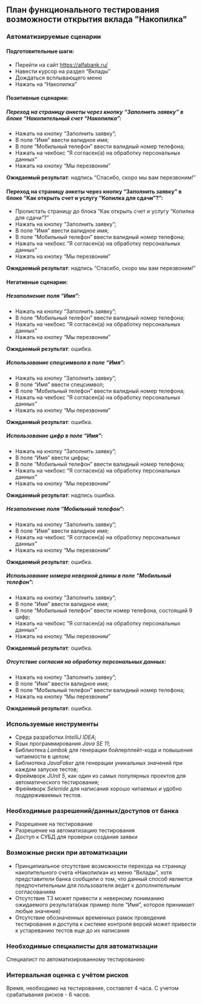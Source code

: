 ## План функционального тестирования возможности открытия вклада "Накопилка"
### Автоматизируемые сценарии
#### Подготовительные шаги:
* Перейти на сайт https://alfabank.ru/
* Навести курсор на раздел “Вклады”
* Дождаться всплывающего меню
* Нажать на “Накопилка”
 
#### Позитивные сценарии:
##### Переход на страницу анкеты через кнопку “Заполнить заявку” в блоке “Накопительный счет “Накопилка”:
* Нажать на кнопку “Заполнить заявку”;
* В поле “Имя” ввести валидное имя;
* В поле “Мобильный телефон” ввести валидный номер телефона;
* Нажать на чекбокс  “Я согласен(а) на обработку персональных данных”
* Нажать на кнопку “Мы перезвоним”

**Ожидаемый результат**: надпись “Спасибо, скоро мы вам перезвоним!”
#### Переход на страницу анкеты через кнопку “Заполнить заявку” в блоке “Как открыть счет и услугу “Копилка для сдачи”?”:
* Пролистать страницу до блока “Как открыть счет и услугу “Копилка для сдачи”?”
* Нажать на кнопку “Заполнить заявку”;
* В поле “Имя” ввести валидное имя;
* В поле “Мобильный телефон” ввести валидный номер телефона;
* Нажать на чекбокс  “Я согласен(а) на обработку персональных данных”
* Нажать на кнопку “Мы перезвоним”

**Ожидаемый результат**: надпись “Спасибо, скоро мы вам перезвоним!”
#### Негативные сценарии:
##### Незаполнение поля “Имя”:
* Нажать на кнопку “Заполнить заявку”;
* В поле “Мобильный телефон” ввести валидный номер телефона;
* Нажать на чекбокс  “Я согласен(а) на обработку персональных данных”
* Нажать на кнопку “Мы перезвоним”

**Ожидаемый результат**: ошибка.
##### Использование спецсимвола в поле “Имя”:
* Нажать на кнопку “Заполнить заявку”;
* В поле “Имя” ввести спецсимвол;
* В поле “Мобильный телефон” ввести валидный номер телефона;
* Нажать на чекбокс  “Я согласен(а) на обработку персональных данных”
* Нажать на кнопку “Мы перезвоним”

**Ожидаемый результат**: ошибка.
##### Использование цифр в поле “Имя”:
* Нажать на кнопку “Заполнить заявку”;
* В поле “Имя” ввести цифры;
* В поле “Мобильный телефон” ввести валидный номер телефона;
* Нажать на чекбокс  “Я согласен(а) на обработку персональных данных”
* Нажать на кнопку “Мы перезвоним”

**Ожидаемый результат**: надпись ошибка.
##### Незаполнение поля “Мобильный телефон”:
* Нажать на кнопку “Заполнить заявку”;
* В поле “Имя” ввести валидное имя;
* Нажать на чекбокс  “Я согласен(а) на обработку персональных данных”
* Нажать на кнопку “Мы перезвоним”

**Ожидаемый результат**: ошибка.
##### Использование номера неверной длины в поле “Мобильный телефон”:
* Нажать на кнопку “Заполнить заявку”;
* В поле “Имя” ввести валидное имя;
* В поле “Мобильный телефон” ввести номер телефона, состоящий 9 цифр;
* Нажать на чекбокс  “Я согласен(а) на обработку персональных данных”
* Нажать на кнопку “Мы перезвоним”

**Ожидаемый результат**: ошибка.
##### Отсутствие согласия на обработку персональных данных:
* Нажать на кнопку “Заполнить заявку”;
* В поле “Имя” ввести валидное имя;
* В поле “Мобильный телефон” ввести валидный номер телефона;
* Нажать на кнопку “Мы перезвоним”

**Ожидаемый результат**: ошибка.
### Используемые инструменты
* Среда разработки *IntelliJ IDEA*;
* Язык программирования *Java SЕ 11*; 
* Библиотека *Lombok* для генерации бойлерплейт-кода и повышения читаемости в целом;
* Библиотека *JavaFaker* для генерации уникальных значений при каждом запуске тестов;
* Фреймворк *JUnit 5*, как один из самых популярных проектов для автоматического тестирования;
* Фреймворк *Selenide* для написания хорошо читаемых и удобно поддерживаемых тестов.
### Необходимые разрешений/данных/доступов от банка 
* Разрешение на тестирование
* Разрешение на автоматизацию тестирования
* Доступ к СУБД для проверки создания заявки
### Возможные риски при автоматизации
* Принципиальное отсутствие возможности перехода на страницу накопительного счета «Накопилка» из меню “Вклады”, хотя представители банка сообщили о том, что данный способ является предпочтительным для пользователя ведет к дополнительным согласованиям
* Отсутствие ТЗ может привести к неверному пониманию ожидаемого результата(как пример поле “Имя”, которое принимает любые значения)
* Отсутствие обозначенных временных рамок проведения тестирования и доступа к системе контроля версий может привести к устареванию тестов еще до их написания
 
### Необходимые специалисты для автоматизации
Специалист по автоматизированному тестированию 
### Интервальная оценка с учётом рисков
Время, необходимо на тестирование, составлет 4 часа. С учетом срабатывания рисков - 6 часов.
